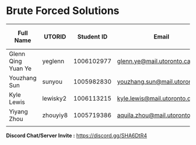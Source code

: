 # Brute Forced Solutions

| Full Name | UTORID | Student ID | Email | Best Way to Contact | Discord Username |
|-----------|--------|------------|-------|---------------------|------------------|
|Glenn Qing Yuan Ye|yeglenn|1006102977|glenn.ye@mail.utoronto.ca|Email|SirFudgekins#4279|
|Youzhang Sun|sunyou|1005982830|youzhang.sun@mail.utoronto.ca|Discord|Lemonsity#3710|
|Kyle Lewis|lewisky2|1006113215|kyle.lewis@mail.utoronto.ca|Email|Mallow#3725|
|Yiyang Zhou|zhouyiy8|1005719386|aquila.zhou@mail.utoronto.ca|Discord|aquila_zyy#5924|
|||||||

**Discord Chat/Server Invite :** https://discord.gg/SHA6DtR4
